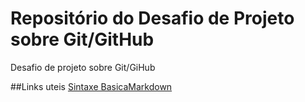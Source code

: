 # Repositório do Desafio de Projeto sobre Git/GitHub
Desafio de projeto sobre Git/GiHub

##Links uteis
[Sintaxe BasicaMarkdown](https://www.markdownguide.org/basic-syntax/)

